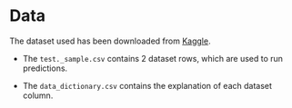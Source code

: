 # Data

The dataset used has been downloaded from [Kaggle](https://www.kaggle.com/datasets/hellbuoy/car-price-prediction).

- The `test._sample.csv` contains 2 dataset rows, which are used to run predictions.

- The `data_dictionary.csv` contains the explanation of each dataset column.
